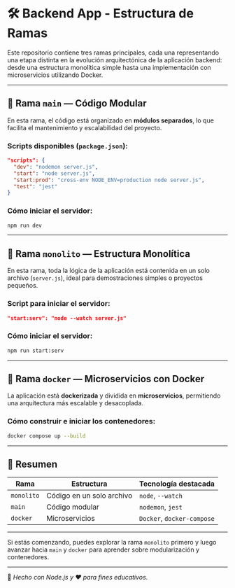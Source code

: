 # 🛠️ Backend App - Estructura de Ramas

Este repositorio contiene tres ramas principales, cada una representando una etapa distinta en la evolución arquitectónica de la aplicación backend: desde una estructura monolítica simple hasta una implementación con microservicios utilizando Docker.

---

## 🔹 Rama `main` — Código Modular

En esta rama, el código está organizado en **módulos separados**, lo que facilita el mantenimiento y escalabilidad del proyecto.

### Scripts disponibles (`package.json`):

```json
"scripts": {
  "dev": "nodemon server.js",
  "start": "node server.js",
  "start:prod": "cross-env NODE_ENV=production node server.js",
  "test": "jest"
}
```

### Cómo iniciar el servidor:

```bash
npm run dev
```

---

## 🔸 Rama `monolito` — Estructura Monolítica

En esta rama, toda la lógica de la aplicación está contenida en un solo archivo (`server.js`), ideal para demostraciones simples o proyectos pequeños.

### Script para iniciar el servidor:

```json
"start:serv": "node --watch server.js"
```

### Cómo iniciar el servidor:

```bash
npm run start:serv
```

---

## 🐳 Rama `docker` — Microservicios con Docker

La aplicación está **dockerizada** y dividida en **microservicios**, permitiendo una arquitectura más escalable y desacoplada.

### Cómo construir e iniciar los contenedores:

```bash
docker compose up --build
```

---

## 📌 Resumen

| Rama       | Estructura             | Tecnología destacada     |
|------------|------------------------|---------------------------|
| `monolito` | Código en un solo archivo | `node`, `--watch`        |
| `main`     | Código modular          | `nodemon`, `jest`         |
| `docker`   | Microservicios          | `Docker`, `docker-compose` |

---

Si estás comenzando, puedes explorar la rama `monolito` primero y luego avanzar hacia `main` y `docker` para aprender sobre modularización y contenedores.

---

📁 *Hecho con Node.js y ❤️ para fines educativos.*
